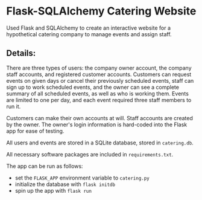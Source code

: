# Flask-SQLAlchemy Catering Website
Used Flask and SQLAlchemy to create an interactive website for a hypothetical catering company to manage events and assign staff. 

## Details:
There are three types of users: the company owner account, the company staff accounts, and registered customer accounts. Customers can request events on given days or cancel their previously scheduled events, staff can sign up to work scheduled events, and the owner can see a complete summary of all scheduled events, as well as who is working them. Events are limited to one per day, and each event required three staff members to run it.

Customers can make their own accounts at will. Staff accounts are created by the owner. The owner's login information is hard-coded into the Flask app for ease of testing. 

All users and events are stored in a SQLite database, stored in `catering.db`.

All necessary software packages are included in `requirements.txt`.

The app can be run as follows:
* set the `FLASK_APP` environment variable to `catering.py`
* initialize the database with `flask initdb`
* spin up the app with `flask run` 